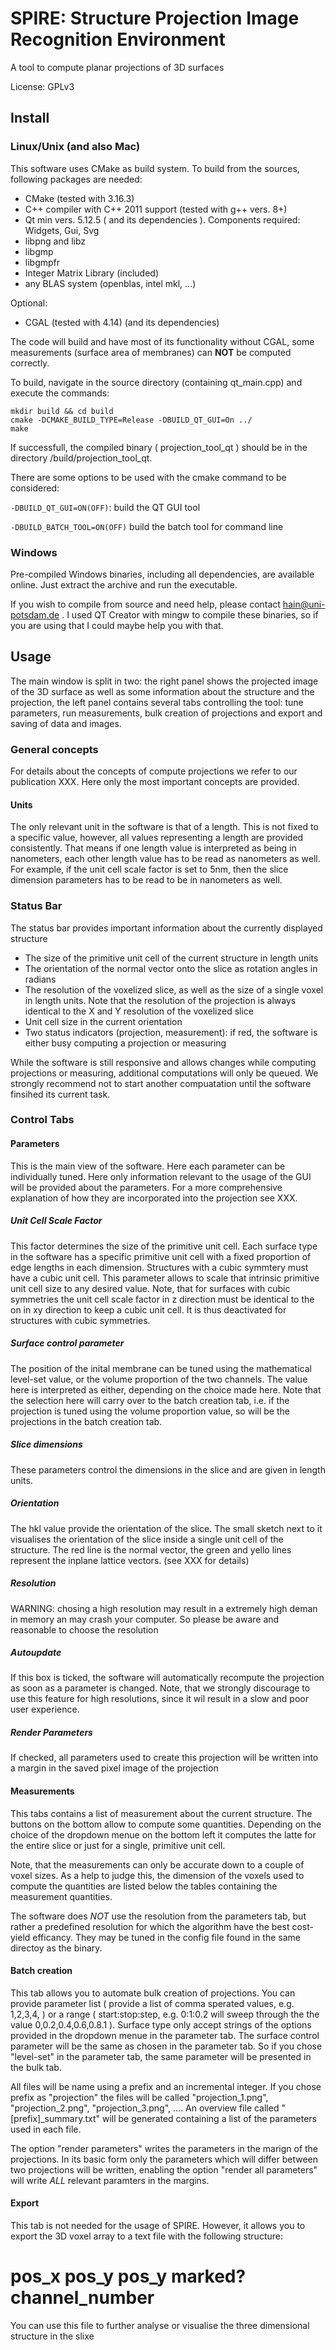 # SPIRE: Structure Projection Image Recognition Environment

A tool to compute planar projections of 3D surfaces

License: GPLv3

## Install

### Linux/Unix (and also Mac)

This software uses CMake as build system. To build from the sources, following packages are needed:

- CMake (tested with 3.16.3)
- C++ compiler with C++ 2011 support (tested with g++ vers. 8+)
- Qt min vers. 5.12.5 ( and its dependencies ). Components required: Widgets, Gui, Svg
- libpng and libz
- libgmp
- libgmpfr
- Integer Matrix Library (included)
- any BLAS system (openblas, intel mkl, ...)

Optional:

- CGAL (tested with 4.14) (and its dependencies)

The code will build and have most of its functionality without CGAL, some measurements (surface area of membranes) can **NOT** be computed correctly.

To build, navigate in the source directory (containing qt_main.cpp) and execute the commands:

```
mkdir build && cd build
cmake -DCMAKE_BUILD_TYPE=Release -DBUILD_QT_GUI=On ../
make
```

If successfull, the compiled binary ( projection_tool_qt ) should be in the directory <sources>/build/projection_tool_qt.

There are some options to be used with the cmake command to be considered:

```-DBUILD_QT_GUI=ON(OFF)```: build the QT GUI tool

```-DBUILD_BATCH_TOOL=ON(OFF)``` build the batch tool for command line




### Windows


Pre-compiled Windows binaries, including all dependencies, are available online. Just extract the archive and run the executable.

If you wish to compile from source and need help, please contact hain@uni-potsdam.de . I used QT Creator with mingw to compile these binaries, so if you are using that I could maybe help you with that.



## Usage

The main window is split in two: the right panel shows the projected
image of the 3D surface as well as some information about the
structure and the projection, the left panel contains several tabs
controlling the tool: tune parameters, run measurements, bulk creation
of projections and export and saving of data and images.

### General concepts

For details about the concepts of compute projections we refer to our
publication XXX. Here only the most important concepts are provided.

#### Units

The only relevant unit in the software is that of a length. This is
not fixed to a specific value, however, all values representing a
length are provided consistently. That means if one length value is
interpreted as being in nanometers, each other length value has to be
read as nanometers as well. For example, if the unit cell scale factor
is set to 5nm, then the slice dimension parameters has to be read to
be in nanometers as well.

### Status Bar

The status bar provides important information about the currently
displayed structure
- The size of the primitive unit cell of the current structure in length units
- The orientation of the normal vector onto the slice as rotation angles in radians
- The resolution of the voxelized slice, as well as the size of a single voxel in length units. Note that the resolution of the projection is always identical to the X and Y resolution of the voxelized slice
- Unit cell size in the current orientation
- Two status indicators (projection, measurement): if red, the software is either busy computing a projection or measuring

While the software is still responsive and allows changes while
computing projections or measuring, additional computations will only
be queued. We strongly recommend not to start another compuatation
until the software finsihed its current task.

### Control Tabs

#### Parameters

This is the main view of the software. Here each parameter can be
individually tuned. Here only information relevant to the usage of the
GUI will be provided about the parameters. For a more comprehensive
explanation of how they are incorporated into the projection see XXX.

##### Unit Cell Scale Factor

This factor determines the size of the primitive unit cell. Each
surface type in the software has a specific primitive unit cell with a
fixed proportion of edge lengths in each dimension. Structures with a
cubic symmtery must have a cubic unit cell. This parameter allows to
scale that intrinsic primitive unit cell size to any desired
value. Note, that for surfaces with cubic symmetries the unit cell
scale factor in z direction must be identical to the on in xy
direction to keep a cubic unit cell. It is thus deactivated for
structures with cubic symmetries.

##### Surface control parameter

The position of the inital membrane can be tuned using the
mathematical level-set value, or the volume proportion of the two
channels. The value here is interpreted as either, depending on the
choice made here. Note that the selection here will carry over to the
batch creation tab, i.e. if the projection is tuned using the volume
proportion value, so will be the projections in the batch creation
tab.


##### Slice dimensions

These parameters control the dimensions in the slice and are given in
length units.

##### Orientation

The hkl value provide the orientation of the slice. The small sketch
next to it visualises the orientation of the slice inside a single
unit cell of the structure. The red line is the normal vector, the
green and yello lines represent the inplane lattice vectors. (see XXX
for details)

##### Resolution

WARNING: chosing a high resolution may result in a extremely high
deman in memory an may crash your computer. So please be aware and
reasonable to choose the resolution


##### Autoupdate

If this box is ticked, the software will automatically recompute the
projection as soon as a parameter is changed. Note, that we strongly
discourage to use this feature for high resolutions, since it wil
result in a slow and poor user experience.

##### Render Parameters

If checked, all parameters used to create this projection will be
written into a margin in the saved pixel image of the projection

#### Measurements

This tabs contains a list of measurement about the current
structure. The buttons on the bottom allow to compute some
quantities. Depending on the choice of the dropdown menue on the
bottom left it computes the latte for the entire slice or just for a
single, primitive unit cell.

Note, that the measurements can only be accurate down to a couple of
voxel sizes. As a help to judge this, the dimension of the voxels used
to compute the quantities are listed below the tables containing the
measurement quantities.

The software does *NOT* use the resolution from the parameters tab,
but rather a predefined resolution for which the algorithm have the
best cost-yield efficancy. They may be tuned in the config file found
in the same directoy as the binary.

#### Batch creation

This tab allows you to automate bulk creation of projections. You can provide parameter list ( provide a list of comma sperated values, e.g. 1,2,3,4, ) or a range ( start:stop:step, e.g. 0:1:0.2 will sweep through the the value 0,0.2,0.4,0.6,0.8.1 ). Surface type only accept strings of the options provided in the dropdown menue in the parameter tab. The surface control parameter will be the same as chosen in the parameter tab. So if you chose "level-set" in the parameter tab, the same parameter will be presented in the bulk tab.

All files will be name using a prefix and an incremental integer. If you chose prefix as "projection" the files will be called "projection_1.png", "projection_2.png", "projection_3.png", .... An overview file called "[prefix]_summary.txt" will be generated containing a list of the parameters used in each file.

The option "render parameters" writes the parameters in the marign of the projections. In its basic form only the parameters which will differ between two projections will be written, enabling the option "render all parameters" will write *ALL* relevant paramters in the margins.

#### Export

This tab is not needed for the usage of SPIRE. However, it allows you to export the 3D voxel array to a text file with the following structure:
# pos_x pos_y pos_y marked? channel_number
You can use this file to further analyse or visualise the three dimensional structure in the slixe